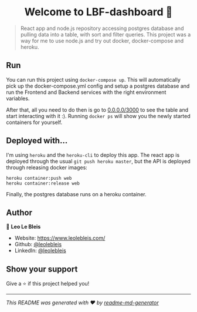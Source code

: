 <h1 align="center">Welcome to LBF-dashboard 👋</h1>
<p>
</p>

> React app and node.js repository accessing postgres database and pulling data into a table, with sort and filter queries. This project was a way for me to use node.js and try out docker, docker-compose and heroku.

## Run

You can run this project using `docker-compose up`. This will automatically pick up the docker-compose.yml config and setup a postgres database and run the Frontend and Backend services with the right environment variables.

After that, all you need to do then is go to [0.0.0.0/3000](http://0.0.0.0:3000/) to see the table and start interacting with it :). Running `docker ps` will show you the newly started containers for yourself.

## Deployed with...

I'm using `heroku` and the `heroku-cli` to deploy this app. The react app is deployed through the usual `git push heroku master`, but the API is deployed through releasing docker images:
```
heroku container:push web
heroku container:release web
```

Finally, the postgres database runs on a heroku container.

## Author

👤 **Leo Le Bleis**

* Website: https://www.leolebleis.com/
* Github: [@leolebleis](https://github.com/leolebleis)
* LinkedIn: [@leolebleis](https://linkedin.com/in/leolebleis)

## Show your support

Give a ⭐️ if this project helped you!

***
_This README was generated with ❤️ by [readme-md-generator](https://github.com/kefranabg/readme-md-generator)_